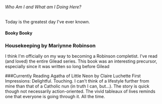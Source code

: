 ###### Who Am I and What am I Doing Here?
Today is the greatest day I've ever known.

#### Booky Booky
### Housekeeping by Mariynne Robinson
I think I'm officially on my way to becoming a Robinson completist. I've read (and loved) the entire Gilead series. This book was an interesting precursor, especially since it was written so long before Gilead

###Currently Reading
Agatha of Little Neon by Claire Luchette
First Impressions: Delightful. Touching. I can't think of a lifestyle further from mine than that of a Catholic nun (in truth I can, but...). The story is quick though not necessarily action-oriented. The vivid tableaux of lives reminds one that everyone is going through it. All the time.

